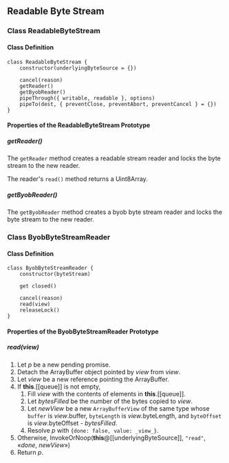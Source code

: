 ## Readable Byte Stream

### Class ReadableByteStream

#### Class Definition

```
class ReadableByteStream {
    constructor(underlyingByteSource = {})

    cancel(reason)
    getReader()
    getByobReader()
    pipeThrough({ writable, readable }, options)
    pipeTo(dest, { preventClose, preventAbort, preventCancel } = {}) 
}
```

#### Properties of the ReadableByteStream Prototype

##### getReader()

The `getReader` method creates a readable stream reader and locks the byte stream to the new reader.

The reader's `read()` method returns a Uint8Array.

##### getByobReader()

The `getByobReader` method creates a byob byte stream reader and locks the byte stream to the new reader.

### Class ByobByteStreamReader

#### Class Definition

```
class ByobByteStreamReader {
    constructor(byteStream)

    get closed()

    cancel(reason)
    read(view)
    releaseLock()
}
```

#### Properties of the ByobByteStreamReader Prototype

##### read(view)

1. Let _p_ be a new pending promise.
1. Detach the ArrayBuffer object pointed by _view_ from _view_.
1. Let _view_ be a new reference pointing the ArrayBuffer.
1. If **this**.[[queue]] is not empty,
    1. Fill _view_ with the contents of elements in **this**.[[queue]].
    1. Let _bytesFilled_ be the number of the bytes copied to _view_.
    1. Let _newView_ be a new `ArrayBufferView` of the same type whose `buffer` is _view_.buffer, `byteLength` is _view_.byteLength, and `byteOffset` is _view_.byteOffset - _bytesFilled_.
    1. Resolve _p_ with `{done: false, value: _view_}`.
1. Otherwise, InvokeOrNoop(**this**@[[underlyingByteSource]], `"read"`, «_done_, _newView_»)
1. Return _p_.
